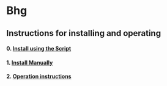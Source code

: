 # Bhg 
## Instructions for installing and operating


#### 0. [Install using the Script](https://github.com/westpoint-robotics/usma_bhg/blob/master/SCRIPT_INSTALL.md)
#### 1. [Install Manually](https://github.com/westpoint-robotics/usma_bhg/blob/master/Orig_Install_directions.md)
#### 2. [Operation instructions](https://github.com/westpoint-robotics/usma_bhg/blob/master/BHG_OPERATION.md)

